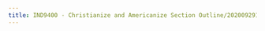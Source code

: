 ```yaml
---
title: IND9400 - Christianize and Americanize Section Outline/20200929131403718/20201002194140624
---
```


